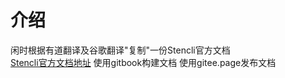 # 介绍

闲时根据有道翻译及谷歌翻译"复制"一份Stencli官方文档     
[Stencli官方文档地址](https://stenciljs.com/docs/introduction)
使用gitbook构建文档
使用gitee.page发布文档

